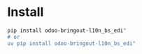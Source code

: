 # Install

```bash
pip install odoo-bringout-l10n_bs_edi"
# or
uv pip install odoo-bringout-l10n_bs_edi"
```
